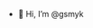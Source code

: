 - 👋 Hi, I’m @gsmyk


<!---
gsmyk/gsmyk is a ✨ special ✨ repository because its `README.md` (this file) appears on your GitHub profile.
You can click the Preview link to take a look at your changes.
--->
